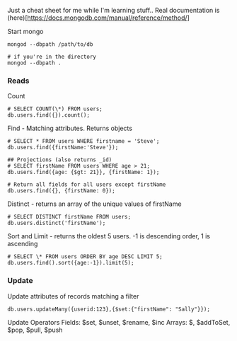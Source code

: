 Just a cheat sheet for me while I'm learning stuff.. 
Real documentation is (here)[https://docs.mongodb.com/manual/reference/method/]

Start mongo
```
mongod --dbpath /path/to/db

# if you're in the directory
mongod --dbpath .
```

### Reads

Count
```
# SELECT COUNT(\*) FROM users;
db.users.find({}).count();
```

Find - Matching attributes. Returns objects
```
# SELECT * FROM users WHERE firstname = 'Steve';
db.users.find({firstName:'Steve'});

## Projections (also returns _id)
# SELECT firstName FROM users WHERE age > 21;
db.users.find({age: {$gt: 21}}, {firstName: 1});

# Return all fields for all users except firstName
db.users.find({}, {firstName: 0});
```

Distinct - returns an array of the unique values of firstName
```
# SELECT DISTINCT firstName FROM users;
db.users.distinct('firstName');
```

Sort and Limit - returns the oldest 5 users. -1 is descending order, 1 is ascending
```
# SELECT \* FROM users ORDER BY age DESC LIMIT 5;
db.users.find().sort({age:-1}).limit(5);
```


### Update

Update attributes of records matching a filter
```
db.users.updateMany({userid:123},{$set:{"firstName": "Sally"}});
```

Update Operators
Fields: $set, $unset, $rename, $inc
Arrays: $, $addToSet, $pop, $pull, $push

